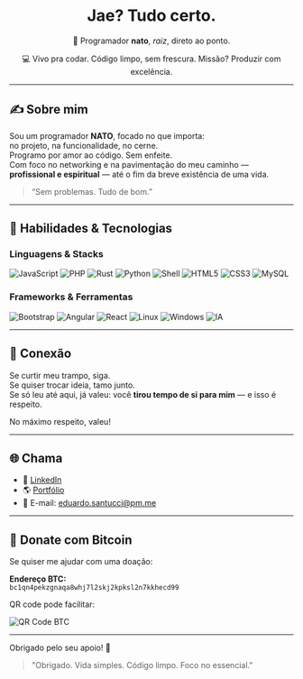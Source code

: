 <h1 align="center">Jae? Tudo certo.</h1>

<p align="center">🧠 Programador <strong>nato</strong>, <em>raiz</em>, direto ao ponto.</p>
<p align="center">💻 Vivo pra codar. Código limpo, sem frescura. Missão? Produzir com excelência.</p>

---

## ✍️ Sobre mim

Sou um programador **NATO**, focado no que importa:  
no projeto, na funcionalidade, no cerne.  
Programo por amor ao código. Sem enfeite.  
Com foco no networking e na pavimentação do meu caminho —  
**profissional e espiritual** — até o fim da breve existência de uma vida.

> “Sem problemas. Tudo de bom.”

---

## 🚀 Habilidades & Tecnologias

### Linguagens & Stacks

![JavaScript](https://img.shields.io/badge/JavaScript-F7DF1E?style=flat&logo=javascript&logoColor=000)
![PHP](https://img.shields.io/badge/PHP-777BB4?style=flat&logo=php&logoColor=fff)
![Rust](https://img.shields.io/badge/Rust-000000?style=flat&logo=rust&logoColor=white)
![Python](https://img.shields.io/badge/Python-3776AB?style=flat&logo=python&logoColor=white)
![Shell](https://img.shields.io/badge/Shell-Bash-4EAA25?style=flat&logo=gnu-bash&logoColor=white)
![HTML5](https://img.shields.io/badge/HTML5-E34F26?style=flat&logo=html5&logoColor=white)
![CSS3](https://img.shields.io/badge/CSS3-1572B6?style=flat&logo=css3&logoColor=white)
![MySQL](https://img.shields.io/badge/MySQL-4479A1?style=flat&logo=mysql&logoColor=white)

### Frameworks & Ferramentas

![Bootstrap](https://img.shields.io/badge/Bootstrap-7952B3?style=flat&logo=bootstrap&logoColor=white)
![Angular](https://img.shields.io/badge/Angular-DD0031?style=flat&logo=angular&logoColor=white)
![React](https://img.shields.io/badge/React-20232A?style=flat&logo=react&logoColor=61DAFB)
![Linux](https://img.shields.io/badge/Linux-FCC624?style=flat&logo=linux&logoColor=black)
![Windows](https://img.shields.io/badge/Windows-0078D6?style=flat&logo=windows&logoColor=white)
![IA](https://img.shields.io/badge/Prompt_Engineering-000000?style=flat&logo=openai&logoColor=white)

---

## 🤝 Conexão

Se curtir meu trampo, siga.  
Se quiser trocar ideia, tamo junto.  
Se só leu até aqui, já valeu: você **tirou tempo de si para mim** — e isso é respeito.

No máximo respeito, valeu!

---
## 🌐 Chama

- 💼 [LinkedIn](https://www.linkedin.com/in/eduardo-santucci)
- 🌎 [Portfólio](https://eduklartdev.github.io/pt/)
- 📧 E-mail: [eduardo.santucci@pm.me](mailto:eduardo.santucci@pm.me)

---

## 🧡 Donate com Bitcoin

Se quiser me ajudar com uma doação:

**Endereço BTC:**  
`bc1qn4pekzgnaqa8whj7l2skj2kpksl2n7kkhecd99`

QR code pode facilitar:

![QR Code BTC](https://api.qrserver.com/v1/create-qr-code/?size=200x200&data=bitcoin:bc1qn4pekzgnaqa8whj7l2skj2kpksl2n7kkhecd99)

---

Obrigado pelo seu apoio! 🚀


> "Obrigado. Vida simples. Código limpo. Foco no essencial."


